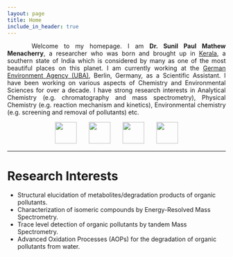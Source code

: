 ```yaml
---
layout: page
title: Home
include_in_header: true
---
```


<style>
    tab1 { padding-left: 2em; }
</style>

<p style="text-align: justify;"><tab1><tab1>Welcome to my homepage. I am <strong>Dr. Sunil Paul Mathew Menacherry</strong>, a researcher who was born and brought up in <a href="https://en.wikipedia.org/wiki/Kerala" target="_blank">Kerala</a>, a southern state of India which is considered by many as one of the most beautiful places on this planet. I am currently working at the <a href="https://www.umweltbundesamt.de/en" target="_blank">German Environment Agency (UBA)</a>, Berlin, Germany, as a Scientific Assistant. I have been working on various aspects of Chemistry and Environmental Sciences for over a decade. I have strong research interests in Analytical Chemistry (e.g. chromatography and mass spectrometry), Physical Chemistry (e.g. reaction mechanism and kinetics), Environmental chemistry (e.g. screening and removal of pollutants) etc.</tab1></tab1></p>

<p style="text-align: center;"><a href="https://scholar.google.com/citations?user=RNbYHqgAAAAJ"><img src="https://upload.wikimedia.org/wikipedia/commons/c/c7/Google_Scholar_logo.svg" alt="" width="50" height="50"></a><tab1></tab1><a href="http://www.researchgate.net/profile/Sunil_M2/"><img src="https://upload.wikimedia.org/wikipedia/commons/thumb/5/5e/ResearchGate_icon_SVG.svg/240px-ResearchGate_icon_SVG.svg.png" alt="" width="50" height="50"></a><tab1></tab1><a href="https://www.linkedin.com/in/sunilpaulmathew/"><img src="https://upload.wikimedia.org/wikipedia/commons/8/81/LinkedIn_icon.svg" alt="" width="50" height="50"></a><tab1></tab1><a href="mailto:sunil.kde@gmail.com"><img src="https://upload.wikimedia.org/wikipedia/commons/4/4e/Mail_%28iOS%29.svg" alt="" width="50" height="50"></a></p>

<hr>

# Research Interests

* Structural elucidation of metabolites/degradation products of organic pollutants.
* Characterization of isomeric compounds by Energy-Resolved Mass Spectrometry.
* Trace level detection of organic pollutants by tandem Mass Spectrometry.
* Advanced Oxidation Processes (AOPs) for the degradation of organic pollutants from water.
